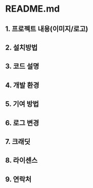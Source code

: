# README.md
## 1. 프로젝트 내용(이미지/로고)
## 2. 설치방법
## 3. 코드 설명
## 4. 개발 환경
## 5. 기여 방법
## 6. 로그 변경
## 7. 크래딧
## 8. 라이센스
## 9. 연락처